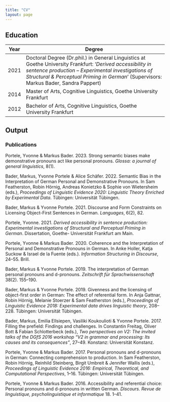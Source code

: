 ```yaml
---
title: "CV"
layout: page
---
```



## Education

| Year | Degree |
|------|-------------|
| 2021     | Doctoral Degree (Dr.phil.) in General Linguistics at Goethe University Frankfurt: ‘*Derived accessibility in sentence production – Experimental investigations of Structural & Perceptual Priming in German*’ (Supervisors: Markus Bader, Sandra Pappert) | 
| 2014    | Master of Arts, Cognitive Linguistics, Goethe University Frankfurt | 
| 2012    | Bachelor of Arts, Cognitive Linguistics, Goethe University Frankfurt | 


## Output

### Publications

Portele, Yvonne & Markus Bader. 2023. Strong semantic biases make demonstrative pronouns act like personal pronouns. *Glossa: a journal of general linguistics*, 8(1).

Bader, Markus, Yvonne Portele & Alice Schäfer. 2022. Semantic Bias in the Interpretation of German Personal and Demonstrative Pronouns. In Sam Featherston, Robin Hörnig, Andreas Konietzko & Sophie von Wietersheim (eds.), *Proceedings of Linguistic
Evidence 2020: Linguistic Theory Enriched by Experimental Data*. Tübingen: Universität Tübingen. 

Bader, Markus & Yvonne Portele. 2021. Discourse and Form Constraints on Licensing Object-First Sentences in German. *Languages*, 6(2), 82.

Portele, Yvonne. 2021. *Derived accessibility in sentence production: Experimental
investigations of Structural and Perceptual Priming in German*. Dissertation, Goethe-
Universität Frankfurt am Main.

Portele, Yvonne & Markus Bader. 2020. Coherence and the Interpretation of Personal and Demonstrative Pronouns in German. In Anke Holler, Katja Suckow & Israel de la Fuente (eds.). *Information Structuring in Discourse*, 24–55. Brill.

Bader, Markus & Yvonne Portele. 2019. The interpretation of German personal pronouns and d-pronouns. *Zeitschrift für Sprachwissenschaft* 38(2). 155–190.

Bader, Markus & Yvonne Portele. 2019. Givenness and the licensing of object-first order in German: The effect of referential form. In Anja Gattnar, Robin Hörnig,
Melanie Stoerzer & Sam Featherston (eds.), *Proceedings of Linguistic Evidence 2018: Experimental data drives linguistic theory*, 208–228. Tübingen: Universität Tübingen.

Bader, Markus, Emilia Ellsiepen, Vasiliki Koukoulioti & Yvonne Portele. 2017. Filling the prefield: Findings and challenges. In Constantin Freitag, Oliver Bott & Fabian Schlotterbeck (eds.), *Two perspectives on V2: The invited talks of the DGfS 2016
workshop “V2 in grammar and processing: Its causes and its consequences”*, 27–49. Konstanz: Universität Konstanz.

Portele, Yvonne & Markus Bader. 2017. Personal pronouns and d-pronouns in German: Connecting comprehension to production. In Sam Featherston, Robin Hörnig, Reinhild Steinberg, Birgit Umbreit & Jennifer Wallis (eds.), *Proceedings of Linguistic Evidence 2016: Empirical, Theoretical, and Computational Perspectives*, 1–16. Tübingen: Universität Tübingen.

Portele, Yvonne & Markus Bader. 2016. Accessibility and referential choice: Personal pronouns and d-pronouns in written German. *Discours. Revue de linguistique, psycholinguistique et informatique* 18. 1–41.
